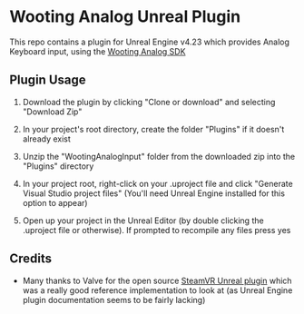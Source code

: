 # Wooting Analog Unreal Plugin

This repo contains a plugin for Unreal Engine v4.23 which provides Analog Keyboard input, using the [Wooting Analog SDK](https://github.com/WootingKb/wooting-analog-sdk)

## Plugin Usage
1. Download the plugin by clicking "Clone or download" and selecting "Download Zip"

2. In your project's root directory, create the folder "Plugins" if it doesn't already exist

3. Unzip the "WootingAnalogInput" folder from the downloaded zip into the "Plugins" directory

4. In your project root, right-click on your .uproject file and click "Generate Visual Studio project files" (You'll need Unreal Engine installed for this option to appear)

5. Open up your project in the Unreal Editor (by double clicking the .uproject file or otherwise). If prompted to recompile any files press yes

## Credits

* Many thanks to Valve for the open source [SteamVR Unreal plugin](https://github.com/ValveSoftware/steamvr_unreal_plugin) which was a really good reference implementation to look at (as Unreal Engine plugin documentation seems to be fairly lacking)